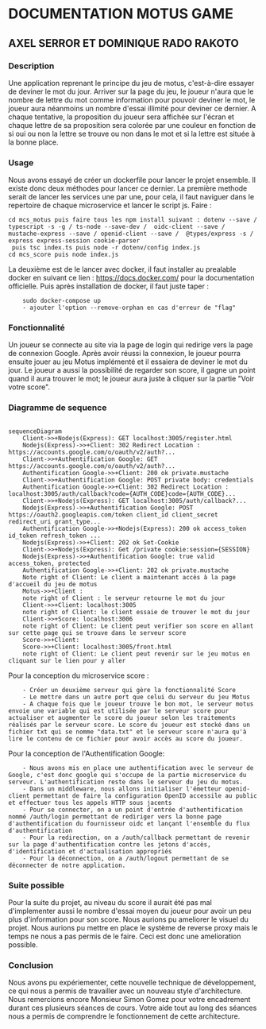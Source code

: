 # DOCUMENTATION MOTUS GAME

## AXEL SERROR ET DOMINIQUE RADO RAKOTO 

### Description
Une application reprenant le principe du jeu de motus, c'est-à-dire essayer de deviner le mot du jour. Arriver sur la page du jeu, le joueur n'aura que le nombre de lettre du mot comme information pour pouvoir deviner le mot, le joueur aura néanmoins un nombre d'essai illimité pour deviner ce dernier. A chaque tentative, la proposition du joueur sera affichée sur l'écran et chaque lettre de sa proposition sera colorée par une couleur en fonction de si oui ou non la lettre se trouve ou non dans le mot et si la lettre est située à la bonne place.

### Usage
Nous avons essayé de créer un dockerfile pour lancer le projet ensemble. Il existe donc deux méthodes pour lancer ce dernier.
La première methode serait de lancer les services une par une, pour cela, il faut naviguer dans le repertoire de chaque microservice et lancer le script js.
Faire :

```
cd mcs_motus puis faire tous les npm install suivant : dotenv --save / typescript -s -g / ts-node --save-dev /  oidc-client --save / mustache-express --save / openid-client --save /  @types/express -s / express express-session cookie-parser
 puis tsc index.ts puis node -r dotenv/config index.js
cd mcs_score puis node index.js

```

La deuxième est de le lancer avec docker, il faut installer au prealable docker en suivant ce lien : https://docs.docker.com/ pour la documentation officielle.
Puis après installation de docker, il faut juste taper :
 
```
    sudo docker-compose up
    - ajouter l'option --remove-orphan en cas d'erreur de "flag"

```

### Fonctionnalité

Un joueur se connecte au site via la page de login qui redirige vers la page de connexion Google. Après avoir réussi la connexion, le joueur pourra ensuite jouer au jeu Motus implémenté et il essaiera de deviner le mot du jour.
Le joueur a aussi la possibilité de regarder son score, il gagne un point quand il aura trouver le mot; le joueur aura juste à cliquer sur la partie "Voir votre score".

### Diagramme de sequence

```mermaid

sequenceDiagram
    Client->>+Nodejs(Express): GET localhost:3005/register.html
    Nodejs(Express)->>+Client: 302 Redirect Location : https://accounts.google.com/o/oauth/v2/auth?...
    Client->>+Authentification Google: GET https://accounts.google.com/o/oauth/v2/auth?...
    Authentification Google->>+Client: 200 ok private.mustache
    Client->>+Authentification Google: POST private body: credentials
    Authentification Google->>+Client: 302 Redirect Location : localhost:3005/auth/callback?code={AUTH_CODE}code={AUTH_CODE}...
    Client->>+Nodejs(Express): GET localhost:3005/auth/callback?...
    Nodejs(Express)->>+Authentification Google: POST https://oauth2.googleapis.com/token client_id client_secret redirect_uri grant_type...
    Authentification Google->>+Nodejs(Express): 200 ok access_token id_token refresh_token ...
    Nodejs(Express)->>+Client: 202 ok Set-Cookie
    Client->>+Nodejs(Express): Get /private cookie:session={SESSION}
    Nodejs(Express)->>+Authentification Google: true valid access_token, protected 
    Authentification Google->>+Client: 202 ok private.mustache
    Note right of Client: Le client a maintenant accès à la page d'accueil du jeu de motus
    Motus->>+Client : 
    note right of Client : le serveur retourne le mot du jour
    Client->>+Client: localhost:3005
    note right of Client: le client essaie de trouver le mot du jour
    Client->>+Score: localhost:3006
    note right of Client: Le client peut verifier son score en allant sur cette page qui se trouve dans le serveur score
    Score->>+Client: 
    Score->>+Client: localhost:3005/front.html
    note right of Client: Le client peut revenir sur le jeu motus en cliquant sur le lien pour y aller
 ```
Pour la conception du microservice score : 

```
    - Créer un deuxième serveur qui gère la fonctionnalité Score
    - Le mettre dans un autre port que celui du serveur du jeu Motus
    - A chaque fois que le joueur trouve le bon mot, le serveur motus envoie une variable qui est utilisée par le serveur score pour actualiser et augmenter le score du joueur selon les traitements réalisés par le serveur score. Le score du joueur est stocké dans un fichier txt qui se nomme "data.txt" et le serveur score n'aura qu'à lire le contenu de ce fichier pour avoir accès au score du joueur.

```
Pour la conception de l'Authentification Google: 

```
    - Nous avons mis en place une authentification avec le serveur de Google, c'est donc google qui s'occupe de la partie microservice du serveur. L'authentification reste dans le serveur du jeu du motus.
    - Dans un middleware, nous allons initialiser l'émetteur openid-client permettant de faire la configuration OpenID accessile au public et effectuer tous les appels HTTP sous jacents
    - Pour se connecter, on a un point d'entrée d'authentification nommé /auth/login permettant de rediriger vers la bonne page d'authentification du fournisseur oidc et lançant l'ensemble du flux d'authentification
    - Pour la redirection, on a /auth/callback permettant de revenir sur la page d'authentification contre les jetons d'accès, d'identification et d'actualisation appropriés
    - Pour la déconnection, on a /auth/logout permettant de se déconnecter de notre application.

```

### Suite possible

Pour la suite du projet, au niveau du score il aurait été pas mal d'implementer aussi le nombre d'essai moyen du joueur pour avoir un peu plus d'information pour son score.
Nous aurions pu ameliorer le visuel du projet.
Nous aurions pu mettre en place le système de reverse proxy mais le temps ne nous a pas permis de le faire. Ceci est donc une amelioration possible.

### Conclusion
Nous avons pu expériementer, cette nouvelle technique de développement, ce qui nous a permis de travailler avec un nouveau style d'architecture.
Nous remercions encore Monsieur Simon Gomez pour votre encadrement durant ces plusieurs séances de cours. Votre aide tout au long des séances nous a permis de comprendre le fonctionnement de cette architecture.